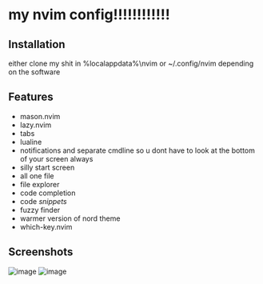 # my nvim config!!!!!!!!!!!!
## Installation
either clone my shit in %localappdata%\nvim or ~/.config/nvim depending on the software
## Features
* mason.nvim
* lazy.nvim
* tabs
* lualine
* notifications and separate cmdline so u dont have to look at the bottom of your screen always
* silly start screen
* all one file
* file explorer
* code completion
* code *snippets*
* fuzzy finder
* warmer version of nord theme
* which-key.nvim
## Screenshots
![image](https://github.com/tungstengmd/nekovim/assets/118553985/74e2c112-2fb8-4f11-b32a-880314645641)
![image](https://github.com/tungstengmd/nekovim/assets/118553985/0783996f-32f0-44fc-9946-c4fe9cb38f6b)
